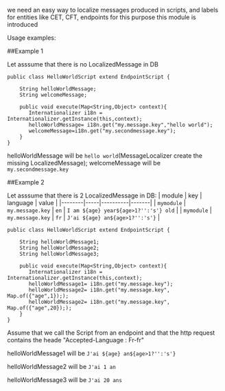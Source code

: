 we need an easy way to localize messages produced in scripts, and labels for entities like CET, CFT, endpoints for this purpose this module is introduced


Usage examples: 


##Example 1

Let asssume that there is no LocalizedMessage in DB
```
public class HelloWorldScript extend EndpointScript {

    String helloWorldMessage;
    String welcomeMessage;

    public void execute(Map<String,Object> context){
       Internationalizer i18n = Internationalizer.getInstance(this,context);
       helloWorldMessage= i18n.get("my.message.key","hello world");
       welcomeMessage=i18n.get("my.secondmessage.key");
    }
}
```

helloWorldMessage will be `hello world`(MessageLocalizer create the missing LocalizedMessage);
welcomeMessage will be `my.secondmessage.key`


##Example 2

Let asssume that there is 2 LocalizedMessage in DB:
| module | key | language | value |
|--------|-----|----------|-------|
| `mymodule` | `my.message.key` | `en` | `I am ${age} year${age>1?'':'s'} old` |
| `mymodule` | `my.message.key` | `fr` | `J'ai ${age} an${age>1?'':'s'}` |

```
public class HelloWorldScript extend EndpointScript {

    String helloWorldMessage1;
    String helloWorldMessage2;
    String helloWorldMessage3;

    public void execute(Map<String,Object> context){
       Internationalizer i18n = Internationalizer.getInstance(this,context);
       helloWorldMessage1= i18n.get("my.message.key");
       helloWorldMessage2= i18n.get("my.message.key", Map.of({"age",1}););
       helloWorldMessage2= i18n.get("my.message.key", Map.of({"age",20}););
    }
}
```

Assume that we call the Script from an endpoint and that the http request contains the heade "Accepted-Language : Fr-fr"

helloWorldMessage1 will be `J'ai ${age} an${age>1?'':'s'}`

helloWorldMessage2 will be `J'ai 1 an`

helloWorldMessage3 will be `J'ai 20 ans`
